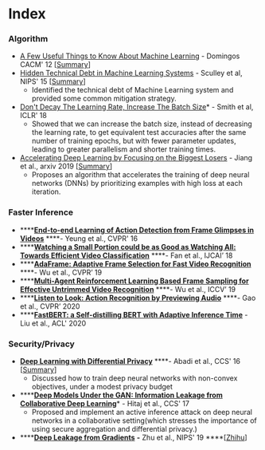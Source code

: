 # Index

### Algorithm

* [A Few Useful Things to Know About Machine Learning](https://homes.cs.washington.edu/~pedrod/papers/cacm12.pdf) - Domingos CACM' 12 \[[Summary](https://xzhu0027.gitbook.io/blog/ml-system/ml)\]
* [Hidden Technical Debt in Machine Learning Systems](https://papers.nips.cc/paper/5656-hidden-technical-debt-in-machine-learning-systems.pdf) - Sculley et al, NIPS' 15 \[[Summary](https://xzhu0027.gitbook.io/blog/ml-system/hidden-technical-debt-in-machine-learning-systems)\]
  * Identified the technical debt of Machine Learning system and provided some common mitigation strategy.
* [Don't Decay The Learning Rate, Increase The Batch Size](https://openreview.net/pdf?id=B1Yy1BxCZ)\* - Smith et al, ICLR' 18 
  * Showed that we can increase the batch size, instead of decreasing the learning rate, to get equivalent test accuracies after the same number of training epochs, but with fewer parameter updates, leading to greater parallelism and shorter training times.
* [Accelerating Deep Learning by Focusing on the Biggest Losers](https://arxiv.org/abs/1910.00762) - Jiang et al., arxiv 2019 \[[Summary](https://xzhu0027.gitbook.io/blog/ml-system/accelerating-deep-learning-by-focusing-on-the-biggest-losers)\]
  * Proposes an algorithm that accelerates the training of deep neural networks \(DNNs\) by prioritizing examples with high loss at each iteration. 

### Faster Inference

* \*\*\*\*[**End-to-end Learning of Action Detection from Frame Glimpses in Videos**](https://arxiv.org/pdf/1511.06984.pdf) ****- Yeung et al., CVPR' 16
* \*\*\*\*[**Watching a Small Portion could be as Good as Watching All: Towards Efficient Video Classification**](https://www.ijcai.org/Proceedings/2018/0098.pdf) ****- Fan et al., IJCAI’ 18
* \*\*\*\*[**AdaFrame: Adaptive Frame Selection for Fast Video Recognition**](https://arxiv.org/abs/1811.12432) ****- Wu et al., CVPR’ 19
* \*\*\*\*[**Multi-Agent Reinforcement Learning Based Frame Sampling for Effective Untrimmed Video Recognition**](https://arxiv.org/abs/1907.13369) ****- Wu et al., ICCV’ 19
* \*\*\*\*[**Listen to Look: Action Recognition by Previewing Audio**](https://arxiv.org/abs/1912.04487) ****- Gao et al., CVPR’ 2020
* \*\*\*\*[**FastBERT: a Self-distilling BERT with Adaptive Inference Time**](https://www.aclweb.org/anthology/2020.acl-main.537.pdf) - Liu et al., ACL' 2020

### Security/Privacy 

* [**Deep Learning with Differential Privacy**](https://arxiv.org/pdf/1607.00133.pdf) ****- Abadi et al., CCS' 16 \[[Summary](https://xzhu0027.gitbook.io/blog/machine-learning/dl-fl-with-differential-privacy)\]
  * Discussed how to train deep neural networks with non-convex objectives, under a modest privacy budget
* \*\*\*\*[**Deep Models Under the GAN: Information Leakage from Collaborative Deep Learning**](https://arxiv.org/abs/1702.07464)\* - Hitaj et al., CCS' 17
  * Proposed and implement an active inference attack on deep neural networks in a collaborative setting\(which stresses the importance of using secure aggregation and differential privacy.\)
* \*\*\*\*[**Deep Leakage from Gradients**](https://arxiv.org/abs/1906.08935) **-** Zhu et al., NIPS' 19 ****\[[Zhihu](https://www.zhihu.com/question/345365328/answer/930250128)\]

